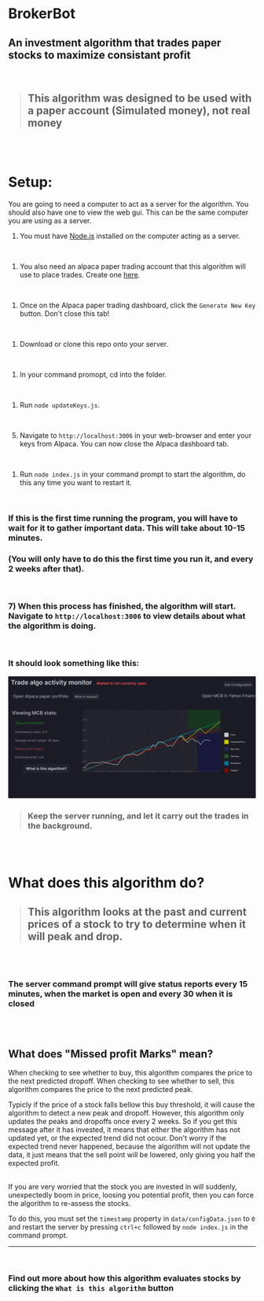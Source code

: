 # BrokerBot
## An investment algorithm that trades paper stocks to maximize consistant profit

<br>

> ## This algorithm was designed to be used with a paper account (Simulated money), not real money
<br><br>

# Setup:
 You are going to need a computer to act as a server for the algorithm. You should also have one to view the web gui. This can be the same computer you are using as a server.
<br>

 1) You must have [Node.js](https://nodejs.org) installed on the computer acting as a server.
<br>

 1) You also need an alpaca paper trading account that this algorithm will use to place trades. Create one [here](https://app.alpaca.markets/signup).
<br>

1) Once on the Alpaca paper trading dashboard, click the ```Generate New Key``` button. Don't close this tab!
<br>

 1) Download or clone this repo onto your server.
<br>

 1) In your command promopt, cd into the folder.
<br>

 1) Run ```node updateKeys.js```.

<br>

 5) Navigate to ```http://localhost:3006``` in your web-browser and enter your keys from Alpaca. You can now close the Alpaca dashboard tab.
<br>

 1) Run ```node index.js``` in your command prompt to start the algorithm, do this any time you want to restart it.
<br>

### If this is the first time running the program, you will have to wait for it to gather important data. This will take about 10-15 minutes. 
### (You will only have to do this the first time you run it, and every 2 weeks after that).
<br>

### 7) When this process has finished, the algorithm will start. Navigate to ```http://localhost:3006``` to view details about what the algorithm is doing.
<br>

### It should look something like this:
![webgui](public/assets/README/webgui.png)

> ### Keep the server running, and let it carry out the trades in the background.
<br><br>

# What does this algorithm do?

> ## This algorithm looks at the past and current prices of a stock to try to determine when it will peak and drop.
<br><br>

### The server command prompt will give status reports every 15 minutes, when the market is open and every 30 when it is closed
<br><br>

## What does "Missed profit Marks" mean?
 When checking to see whether to buy, this algorithm compares the price to the next predicted dropoff.
 When checking to see whether to sell, this algorithm compares the price to the next predicted peak. 
<br>

 Typicly if the price of a stock falls bellow this buy threshold, it will cause the algorithm to detect a new peak and dropoff.
 However, this algorithm only updates the peaks and dropoffs once every 2 weeks. So if you get this message after it has invested, it means that either the algorithm has not updated yet, or the expected trend did not ocour.
 Don't worry if the expected trend never happened, because the algorithm will not update the data, it just means that the sell point will be lowered, only giving you half the expected profit. 
<br><br>

 If you are very worried that the stock you are invested in will suddenly, unexpectedly boom in price, loosing you potential profit, then you can force the algorithm to re-assess the stocks.

 To do this, you must set the ```timestamp``` property in ```data/configData.json``` to ```0``` and restart the server by pressing ```ctrl+c``` followed by ```node index.js``` in the command prompt.
<br>

---

<br>

### Find out more about how this algorithm evaluates stocks by clicking the ```What is this algorithm``` button
